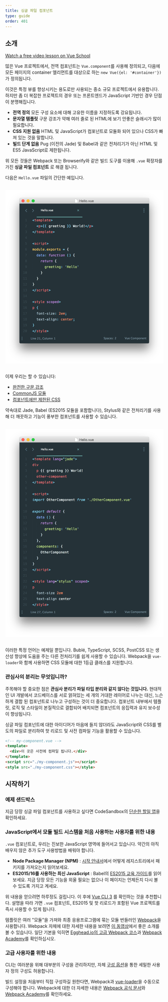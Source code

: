 ```yaml
---
title: 싱글 파일 컴포넌트
type: guide
order: 401
---
```


## 소개

<div class="vueschool"><a href="https://vueschool.io/lessons/introduction-to-single-file-components?friend=vuejs" target="_blank" rel="sponsored noopener" title="Free Vue.js Single File Components lesson">Watch a free video lesson on Vue School</a></div>

많은 Vue 프로젝트에서, 전역 컴포넌트는 `Vue.component`를 사용해 정의되고, 다음에 모든 페이지의 container 엘리먼트를 대상으로 하는 `new Vue({el: '#container'})`가 정의됩니다.

이것은 특정 뷰를 향상시키는 용도로만 사용되는 중소 규모 프로젝트에서 유용합니다. 하지만 좀 더 복잡한 프로젝트의 경우 또는 프론트엔드가 JavaScript 기반인 경우 단점이 분명해집니다.

- **전역 정의** 모든 구성 요소에 대해 고유한 이름을 지정하도록 강요됩니다.
- **문자열 템플릿** 구문 강조가 약해 여러 줄로 된 HTML에 보기 안좋은 슬래시가 많이 필요합니다.
- **CSS 지원 없음** HTML 및 JavaScript가 컴포넌트로 모듈화 되어 있으나 CSS가 빠져 있는 것을 말합니다.
- **빌드 단계 없음** Pug (이전의 Jade) 및 Babel과 같은 전처리기가 아닌 HTML 및 ES5 JavaScript로 제한됩니다.

위 모든 것들은 Webpack 또는 Browserify와 같은 빌드 도구를 이용해 `.vue` 확장자를 가진 **싱글 파일 컴포넌트** 로 해결 됩니다.

다음은 `Hello.vue` 파일의 간단한 예입니다.

<a href="https://gist.github.com/chrisvfritz/e2b6a6110e0829d78fa4aedf7cf6b235" target="_blank" rel="noopener noreferrer"><img src="/images/vue-component.png" alt="Single-file component example (click for code as text)" style="display: block; margin: 30px auto;"></a>

이제 우리는 할 수 있습니다:

- [완전한 구문 강조](https://github.com/vuejs/awesome-vue#source-code-editing)
- [CommonJS 모듈](https://webpack.js.org/concepts/modules/#what-is-a-webpack-module)
- [컴포넌트에만 제한된 CSS](https://github.com/vuejs/vue-loader/blob/master/docs/en/features/scoped-css.md)

약속대로 Jade, Babel (ES2015 모듈을 포함합니다), Stylus와 같은 전처리기를 사용해 더 깨끗하고 기능이 풍부한 컴포넌트를 사용할 수 있습니다.

<a href="https://gist.github.com/chrisvfritz/1c9f2daea9bc078dcb47e9a82e5f7587" target="_blank" rel="noopener noreferrer"><img src="/images/vue-component-with-preprocessors.png" alt="Single-file component example with preprocessors (click for code as text)" style="display: block; margin: 30px auto;"></a>

이러한 특정 언어는 예제일 뿐입니다. Bublé, TypeScript, SCSS, PostCSS 또는 생산성 향상에 도움을 주는 다른 전처리기를 쉽게 사용할 수 있습니다. Webpack을 `vue-loader`와 함께 사용하면 CSS 모듈에 대한 1등급 클래스를 지원합니다.

### 관심사의 분리는 무엇입니까?

주목해야 할 중요한 점은 **관심사 분리가 파일 타입 분리와 같지 않다는 것입니다.** 현대적인 UI 개발에서 코드베이스를 서로 얽혀있는 세 개의 거대한 레이어로 나누는 대신, 느슨하게 결합 된 컴포넌트로 나누고 구성하는 것이 더 중요합니다. 컴포넌트 내부에서 템플릿, 로직 및 스타일이 본질적으로 결합되어 배치되면 컴포넌트의 응집력과 유지 보수성이 향상됩니다.

싱글 파일 컴포넌트에 대한 아이디어가 마음에 들지 않더라도 JavaScript와 CSS를 별도의 파일로 분리하여 핫 리로드 및 사전 컴파일 기능을 활용할 수 있습니다.

``` html
<!-- my-component.vue -->
<template>
  <div>이 곳은 사전에 컴파일 됩니다.</div>
</template>
<script src="./my-component.js"></script>
<style src="./my-component.css"></style>
```


## 시작하기

### 예제 샌드박스

지금 당장 싱글 파일 컴포넌트를 사용하고 싶다면 CodeSandbox의 [단순한 할일 앱](https://codesandbox.io/s/o29j95wx9)을 확인하세요.


### JavaScript에서 모듈 빌드 시스템을 처음 사용하는 사용자를 위한 내용

`.vue` 컴포넌트로, 우리는 진보한 JavaScript 영역에 들어서고 있습니다. 약간의 아직 배우지 않은 추가 도구 사용방법을 배워야 합니다.

- **Node Package Manager (NPM)** :  [시작 안내서](https://docs.npmjs.com/packages-and-modules/getting-packages-from-the-registry)에서 어떻게 레지스트리에서 패키지를 가져오는지 읽어보세요.
- **ES2015/16를 사용하는 최신 JavaScript** : Babel의 [ES2015 교육 가이드](https://babeljs.io/docs/learn-es2015/)를 읽어보세요. 지금 당장 모든 기능을 외울 필요는 없으나 이 페이지는 언제든지 다시 볼 수 있도록 가지고 계세요.

위 내용을 얻으려면 하루정도 걸립니다. 이 후에 [Vue CLI 3](https://cli.vuejs.org/) 를 확인하는 것을 추천합니다. 설명을 따라 가면 `.vue` 컴포넌트, ES2015 및 핫 리로드가 포함된 Vue 프로젝트를 즉시 사용할 수 있게 됩니다.

템플릿은 여러 "모듈"을 가져와 최종 응용프로그램에 묶는 모듈 번들러인 [Webpack](https://webpack.github.io/)을 사용합니다. Webpack 자체에 대한 자세한 내용을 보려면 [이 동영상](https://www.youtube.com/watch?v=WQue1AN93YU)에서 좋은 소개를 볼 수 있습니다. 일단 기본을 익히면 [Egghead.io의 고급 Webpack 코스](https://egghead.io/courses/using-webpack-for-production-javascript-applications)과 [Webpack Academy](https://webpack.academy/p/the-core-concepts)를 확인하십시오.

### 고급 사용자를 위한 내용

CLI는 여러분을 위해 대부분의 구성을 관리하지만, 자체 [구성 옵션](https://cli.vuejs.org/config/)을 통한 세밀한 사용자 정의 구성도 허용합니다.

빌드 설정을 처음부터 직접 구성하길 원한다면, Webpack과 [vue-loader](https://vue-loader.vuejs.org)을 수동으로 구성해야 합니다.
Webpack에 대한 더 자세한 내용은 [Webpack 공식 문서](https://webpack.js.org/configuration/)와 [Webpack Academy](https://webpack.academy/p/the-core-concepts)를 확인하세요.
